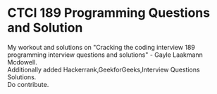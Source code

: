 # CTCI 189 Programming Questions and Solution
My workout and solutions on "Cracking the coding interview 189 programming interview questions and solutions" - Gayle Laakmann Mcdowell.
<br />
Additionally added Hackerrank,GeekforGeeks,Interview Questions Solutions.
<br />
Do contribute.
